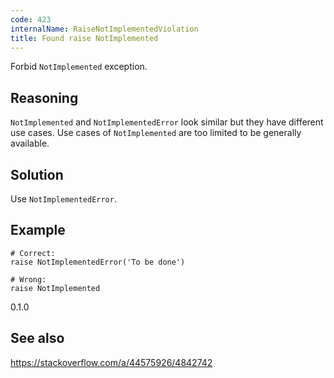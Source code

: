 ```yaml
---
code: 423
internalName: RaiseNotImplementedViolation
title: Found raise NotImplemented
---
```


Forbid `NotImplemented` exception.

## Reasoning
`NotImplemented` and `NotImplementedError` look similar but they
have different use cases. Use cases of `NotImplemented` are too
limited to be generally available.

## Solution
Use `NotImplementedError`.

## Example

    # Correct:
    raise NotImplementedError('To be done')
    
    # Wrong:
    raise NotImplemented

<div class="versionadded">

0.1.0

</div>

## See also
<https://stackoverflow.com/a/44575926/4842742>